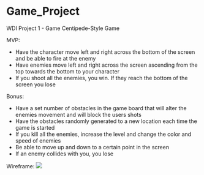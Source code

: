 # Game_Project
WDI Project 1 - Game 
Centipede-Style Game

MVP:
- Have the character move left and right across the bottom of the screen and be able to fire at the enemy
- Have enemies move left and right across the screen ascending from the top towards the bottom to your character
- If you shoot all the enemies, you win. If they reach the bottom of the screen you lose


Bonus:
- Have a set number of obstacles in the game board that will alter the enemies movement and will block the users shots
- Have the obstacles randomly generated to a new location each time the game is started
- If you kill all the enemies, increase the level and change the color and speed of enemies
- Be able to move up and down to a certain point in the screen
- If an enemy collides with you, you lose

Wireframe: 
<img src='Game_Project/IMG_4031.jpg'>
